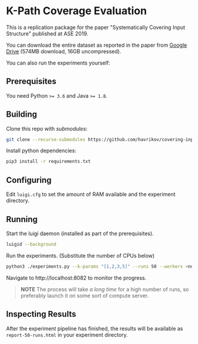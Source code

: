 # K-Path Coverage Evaluation

This is a replication package for the paper "Systematically Covering Input Structure" published at ASE 2019.

You can download the entire dataset as reported in the paper from [Google Drive](https://drive.google.com/open?id=1S_F5EWB0B5v8cxkTsXArvG0ViPs7wryS) (574MB download, 16GB uncompressed).

You can also run the experiments yourself: 

## Prerequisites
You need Python `>= 3.6` and Java `>= 1.8`.

## Building

Clone this repo with _submodules_:

```bash
git clone --recurse-submodules https://github.com/havrikov/covering-input-structure.git
```

Install python dependencies:

```bash
pip3 install -r requirements.txt
```

## Configuring

Edit `luigi.cfg` to set the amount of RAM available and the experiment directory.

## Running

Start the luigi daemon (installed as part of the prerequisites).

```bash
luigid --background
```

Run the experiments. (Substitute the number of CPUs below)

```bash
python3 ./experiments.py --k-params "[1,2,3,5]" --runs 50 --workers <number-of-CPUs>
```

Navigate to http://localhost:8082 to monitor the progress.

> **NOTE** The process will take _a long time_ for a high number of runs, so preferably launch it on some sort of compute server.

## Inspecting Results

After the experiment pipeline has finished, the results will be available as `report-50-runs.html` in your experiment directory.
